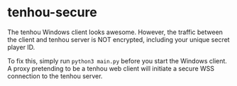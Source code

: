 # tenhou-secure

The tenhou Windows client looks awesome. However, the traffic between the
client and tenhou server is NOT encrypted, including your unique secret player ID.

To fix this, simply run `python3 main.py` before you start the Windows client.
A proxy pretending to be a tenhou web client will initiate a secure WSS connection
to the tenhou server. 

